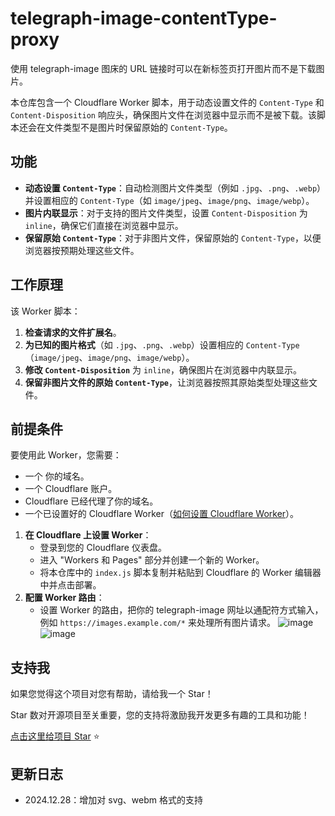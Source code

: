 # telegraph-image-contentType-proxy

使用 telegraph-image 图床的 URL 链接时可以在新标签页打开图片而不是下载图片。

本仓库包含一个 Cloudflare Worker 脚本，用于动态设置文件的 `Content-Type` 和 `Content-Disposition` 响应头，确保图片文件在浏览器中显示而不是被下载。该脚本还会在文件类型不是图片时保留原始的 `Content-Type`。

## 功能

- **动态设置 `Content-Type`**：自动检测图片文件类型（例如 `.jpg`、`.png`、`.webp`）并设置相应的 `Content-Type`（如 `image/jpeg`、`image/png`、`image/webp`）。
- **图片内联显示**：对于支持的图片文件类型，设置 `Content-Disposition` 为 `inline`，确保它们直接在浏览器中显示。
- **保留原始 `Content-Type`**：对于非图片文件，保留原始的 `Content-Type`，以便浏览器按预期处理这些文件。

## 工作原理

该 Worker 脚本：
1. **检查请求的文件扩展名**。
2. **为已知的图片格式**（如 `.jpg`、`.png`、`.webp`）设置相应的 `Content-Type`（`image/jpeg`、`image/png`、`image/webp`）。
3. **修改 `Content-Disposition`** 为 `inline`，确保图片在浏览器中内联显示。
4. **保留非图片文件的原始 `Content-Type`**，让浏览器按照其原始类型处理这些文件。

## 前提条件

要使用此 Worker，您需要：
- 一个 你的域名。
- 一个 Cloudflare 账户。
- Cloudflare 已经代理了你的域名。
- 一个已设置好的 Cloudflare Worker（[如何设置 Cloudflare Worker](https://developers.cloudflare.com/workers/)）。

1. **在 Cloudflare 上设置 Worker**：
   - 登录到您的 Cloudflare 仪表盘。
   - 进入 "Workers 和 Pages" 部分并创建一个新的 Worker。
   - 将本仓库中的 `index.js` 脚本复制并粘贴到 Cloudflare 的 Worker 编辑器中并点击部署。
2. **配置 Worker 路由**：
   - 设置 Worker 的路由，把你的 telegraph-image 网址以通配符方式输入，例如 `https://images.example.com/*` 来处理所有图片请求。
    ![image](https://github.com/user-attachments/assets/e0f9ba36-ad3c-4234-a52b-f7935fc66ad7)
    ![image](https://github.com/user-attachments/assets/e4694ad1-423c-4dba-9a16-cb1048f81077)

## 支持我

如果您觉得这个项目对您有帮助，请给我一个 Star！

Star 数对开源项目至关重要，您的支持将激励我开发更多有趣的工具和功能！

[点击这里给项目 Star](https://github.com/your-repo-name/telegraph-image-contentType-proxy) ⭐️

## 更新日志

- 2024.12.28：增加对 svg、webm 格式的支持
